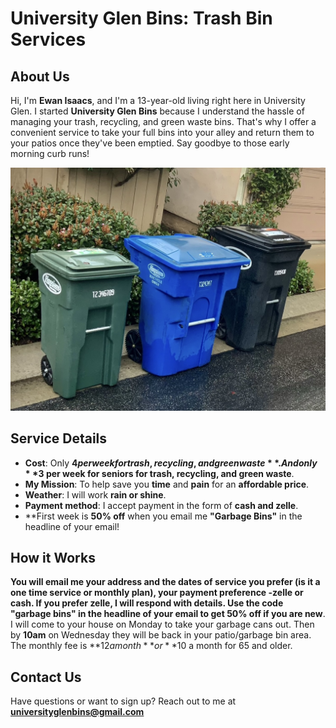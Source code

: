 # University Glen Bins: Trash Bin Services

## About Us
Hi, I'm **Ewan Isaacs**, and I'm a 13-year-old living right here in University Glen. I started **University Glen Bins** because I understand the hassle of managing your trash, recycling, and green waste bins. That's why I offer a convenient service to take your full bins into your alley and return them to your patios once they've been emptied. Say goodbye to those early morning curb runs!

![Bins logo](bins.jpg)

## Service Details
- **Cost**: Only **$4 per week for trash, recycling, and green waste**. And only **$3 per week for seniors for trash, recycling, and green waste**.
- **My Mission**: To help save you **time** and **pain** for an **affordable price**.
- **Weather**: I will work **rain or shine**.
- **Payment method**: I accept payment in the form of **cash and zelle**.
- **First week is **50% off** when you email me **"Garbage Bins"** in the headline of your email!

## How it Works 
**You will email me your address and the dates of service you prefer (is it a one time service or monthly plan), your payment preference -zelle or cash. If you prefer zelle, I will respond with details. Use the code "garbage bins" in the headline of your email to get 50% off if you are new**. I will come to your house on Monday to take your garbage cans out. Then by **10am** on Wednesday they will be back in your patio/garbage bin area. The monthly fee is **$12 a month** or **$10 a month for 65 and older.   


## Contact Us
Have questions or want to sign up? Reach out to me at **universityglenbins@gmail.com** 

